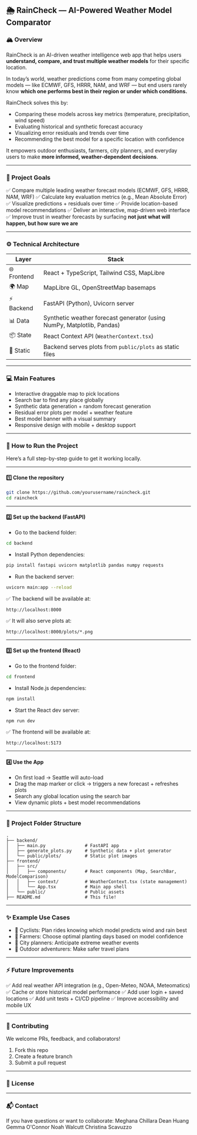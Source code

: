 ## 🌦 RainCheck — AI-Powered Weather Model Comparator

### 🏔 Overview

RainCheck is an AI-driven weather intelligence web app that helps users **understand, compare, and trust multiple weather models** for their specific location.

In today’s world, weather predictions come from many competing global models — like ECMWF, GFS, HRRR, NAM, and WRF — but end users rarely know **which one performs best in their region or under which conditions.**

RainCheck solves this by:

* Comparing these models across key metrics (temperature, precipitation, wind speed)
* Evaluating historical and synthetic forecast accuracy
* Visualizing error residuals and trends over time
* Recommending the best model for a specific location with confidence

It empowers outdoor enthusiasts, farmers, city planners, and everyday users to make **more informed, weather-dependent decisions**.

---

### 🌟 Project Goals

✅ Compare multiple leading weather forecast models (ECMWF, GFS, HRRR, NAM, WRF)
✅ Calculate key evaluation metrics (e.g., Mean Absolute Error)
✅ Visualize predictions + residuals over time
✅ Provide location-based model recommendations
✅ Deliver an interactive, map-driven web interface
✅ Improve trust in weather forecasts by surfacing **not just what will happen, but how sure we are**

---

### ⚙️ Technical Architecture

| Layer       | Stack                                                                  |
| ----------- | ---------------------------------------------------------------------- |
| 🌐 Frontend | React + TypeScript, Tailwind CSS, MapLibre                             |
| 🌍 Map      | MapLibre GL, OpenStreetMap basemaps                                    |
| ⚡ Backend   | FastAPI (Python), Uvicorn server                                       |
| 📊 Data     | Synthetic weather forecast generator (using NumPy, Matplotlib, Pandas) |
| 📦 State    | React Context API (`WeatherContext.tsx`)                               |
| 💾 Static   | Backend serves plots from `public/plots` as static files               |

---

### 💻 Main Features

* Interactive draggable map to pick locations
* Search bar to find any place globally
* Synthetic data generation + random forecast generation
* Residual error plots per model + weather feature
* Best model banner with a visual summary
* Responsive design with mobile + desktop support

---

### 🚀 How to Run the Project

Here’s a full step-by-step guide to get it working locally.

---

#### 1️⃣ Clone the repository

```bash
git clone https://github.com/yourusername/raincheck.git
cd raincheck
```

---

#### 2️⃣ Set up the **backend** (FastAPI)

* Go to the backend folder:

```bash
cd backend
```

* Install Python dependencies:

```bash
pip install fastapi uvicorn matplotlib pandas numpy requests
```

* Run the backend server:

```bash
uvicorn main:app --reload
```

✅ The backend will be available at:

```
http://localhost:8000
```

✅ It will also serve plots at:

```
http://localhost:8000/plots/*.png
```

---

#### 3️⃣ Set up the **frontend** (React)

* Go to the frontend folder:

```bash
cd frontend
```

* Install Node.js dependencies:

```bash
npm install
```

* Start the React dev server:

```bash
npm run dev
```

✅ The frontend will be available at:

```
http://localhost:5173
```

---

#### 4️⃣ Use the App

* On first load → Seattle will auto-load
* Drag the map marker or click → triggers a new forecast + refreshes plots
* Search any global location using the search bar
* View dynamic plots + best model recommendations

---

### 📂 Project Folder Structure

```
.
├── backend/
│   ├── main.py               # FastAPI app
│   ├── generate_plots.py     # Synthetic data + plot generator
│   └── public/plots/         # Static plot images
├── frontend/
│   ├── src/
│   │   ├── components/       # React components (Map, SearchBar, ModelComparison)
│   │   ├── context/          # WeatherContext.tsx (state management)
│   │   └── App.tsx           # Main app shell
│   └── public/               # Public assets
├── README.md                 # This file!
```

---

### ✨ Example Use Cases

* 🚴 Cyclists: Plan rides knowing which model predicts wind and rain best
* 🌾 Farmers: Choose optimal planting days based on model confidence
* 🌇 City planners: Anticipate extreme weather events
* 🧭 Outdoor adventurers: Make safer travel plans

---

### ⚡ Future Improvements

✅ Add real weather API integration (e.g., Open-Meteo, NOAA, Meteomatics)
✅ Cache or store historical model performance
✅ Add user login + saved locations
✅ Add unit tests + CI/CD pipeline
✅ Improve accessibility and mobile UX

---

### 🤝 Contributing

We welcome PRs, feedback, and collaborators!

1. Fork this repo
2. Create a feature branch
3. Submit a pull request

---

### 📄 License



---

### 📬 Contact

If you have questions or want to collaborate:
Meghana Chillara
Dean Huang
Gemma O'Connor
Noah Walcutt
Christina Scavuzzo


